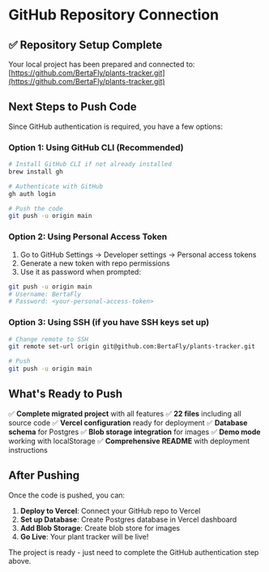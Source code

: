 # GitHub Repository Connection

## ✅ Repository Setup Complete

Your local project has been prepared and connected to: [https://github.com/BertaFly/plants-tracker.git](https://github.com/BertaFly/plants-tracker.git)

## Next Steps to Push Code

Since GitHub authentication is required, you have a few options:

### Option 1: Using GitHub CLI (Recommended)
```bash
# Install GitHub CLI if not already installed
brew install gh

# Authenticate with GitHub
gh auth login

# Push the code
git push -u origin main
```

### Option 2: Using Personal Access Token
1. Go to GitHub Settings → Developer settings → Personal access tokens
2. Generate a new token with repo permissions
3. Use it as password when prompted:
```bash
git push -u origin main
# Username: BertaFly
# Password: <your-personal-access-token>
```

### Option 3: Using SSH (if you have SSH keys set up)
```bash
# Change remote to SSH
git remote set-url origin git@github.com:BertaFly/plants-tracker.git

# Push
git push -u origin main
```

## What's Ready to Push

✅ **Complete migrated project** with all features
✅ **22 files** including all source code
✅ **Vercel configuration** ready for deployment
✅ **Database schema** for Postgres
✅ **Blob storage integration** for images
✅ **Demo mode** working with localStorage
✅ **Comprehensive README** with deployment instructions

## After Pushing

Once the code is pushed, you can:

1. **Deploy to Vercel**: Connect your GitHub repo to Vercel
2. **Set up Database**: Create Postgres database in Vercel dashboard
3. **Add Blob Storage**: Create blob store for images
4. **Go Live**: Your plant tracker will be live!

The project is ready - just need to complete the GitHub authentication step above.
